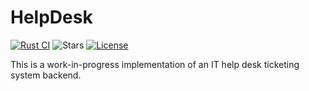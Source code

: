 # HelpDesk
[![Rust CI](https://github.com/nseguin42/helpdesk/actions/workflows/rust-ci.yaml/badge.svg)](https://github.com/nseguin42/helpdesk/actions/workflows/rust-ci.yaml)
![Stars](https://img.shields.io/github/stars/nseguin42/helpdesk)
[![License](https://img.shields.io/github/license/nseguin42/helpdesk)](https://github.com/nseguin42/helpdesk/blob/main/LICENSE)

This is a work-in-progress implementation of an IT help desk ticketing system backend.
